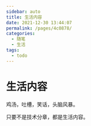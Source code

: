 ```yaml
---
sidebar: auto
title: 生活内容
date: 2021-12-30 13:44:07
permalink: /pages/4c0878/
categories: 
  - 随笔
  - 生活
tags: 
  - todo
---
```

# 生活内容

鸡汤，吐槽，笑话，头脑风暴。

只要不是技术分章，都是生活内容。
